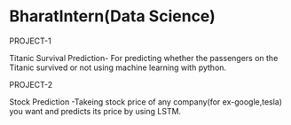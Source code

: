 # BharatIntern(Data Science)
PROJECT-1

Titanic Survival Prediction- For predicting whether the passengers on the Titanic survived or not using machine learning with python.

PROJECT-2

Stock Prediction -Takeing stock price of any company(for ex-google,tesla) you want and predicts its price by using LSTM.
